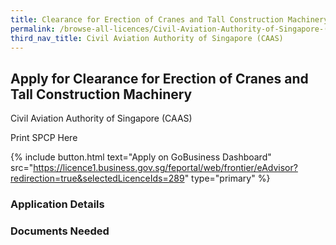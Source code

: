 ```yaml
---
title: Clearance for Erection of Cranes and Tall Construction Machinery
permalink: /browse-all-licences/Civil-Aviation-Authority-of-Singapore-(CAAS)/Clearance-for-Erection-of-Cranes-and-Tall-Construction-Machinery
third_nav_title: Civil Aviation Authority of Singapore (CAAS)
---
```


## Apply for Clearance for Erection of Cranes and Tall Construction Machinery

Civil Aviation Authority of Singapore (CAAS)

Print SPCP Here


{% include button.html text="Apply on GoBusiness Dashboard" src="https://licence1.business.gov.sg/feportal/web/frontier/eAdvisor?redirection=true&selectedLicenceIds=289" type="primary" %}

### Application Details

### Documents Needed

